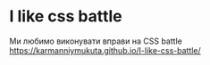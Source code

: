 # I like css battle
 Ми любимо виконувати вправи на CSS battle
 https://karmanniymukuta.github.io/I-like-css-battle/

